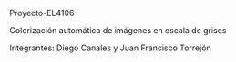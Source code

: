 Proyecto-EL4106

Colorización automática de imágenes en escala de grises

Integrantes: Diego Canales y Juan Francisco Torrejón
